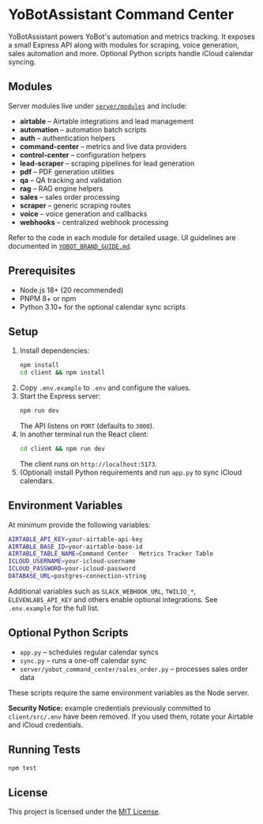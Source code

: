 # YoBotAssistant Command Center

YoBotAssistant powers YoBot's automation and metrics tracking. It exposes a small Express API along with modules for scraping, voice generation, sales automation and more. Optional Python scripts handle iCloud calendar syncing.

## Modules

Server modules live under [`server/modules`](server/modules) and include:

- **airtable** – Airtable integrations and lead management
- **automation** – automation batch scripts
- **auth** – authentication helpers
- **command-center** – metrics and live data providers
- **control-center** – configuration helpers
- **lead-scraper** – scraping pipelines for lead generation
- **pdf** – PDF generation utilities
- **qa** – QA tracking and validation
- **rag** – RAG engine helpers
- **sales** – sales order processing
- **scraper** – generic scraping routes
- **voice** – voice generation and callbacks
- **webhooks** – centralized webhook processing

Refer to the code in each module for detailed usage. UI guidelines are documented in [`YOBOT_BRAND_GUIDE.md`](YOBOT_BRAND_GUIDE.md).

## Prerequisites

- Node.js 18+ (20 recommended)
- PNPM 8+ or npm
- Python 3.10+ for the optional calendar sync scripts

## Setup

1. Install dependencies:
   ```bash
   npm install
   cd client && npm install
   ```
2. Copy `.env.example` to `.env` and configure the values.
3. Start the Express server:
   ```bash
   npm run dev
   ```
   The API listens on `PORT` (defaults to `3000`).
4. In another terminal run the React client:
   ```bash
   cd client && npm run dev
   ```
   The client runs on `http://localhost:5173`.
5. (Optional) install Python requirements and run `app.py` to sync iCloud calendars.

## Environment Variables

At minimum provide the following variables:

```bash
AIRTABLE_API_KEY=your-airtable-api-key
AIRTABLE_BASE_ID=your-airtable-base-id
AIRTABLE_TABLE_NAME=Command Center - Metrics Tracker Table
ICLOUD_USERNAME=your-icloud-username
ICLOUD_PASSWORD=your-icloud-password
DATABASE_URL=postgres-connection-string
```

Additional variables such as `SLACK_WEBHOOK_URL`, `TWILIO_*`, `ELEVENLABS_API_KEY` and others enable optional integrations. See `.env.example` for the full list.

## Optional Python Scripts

- `app.py` – schedules regular calendar syncs
- `sync.py` – runs a one-off calendar sync
- `server/yobot_command_center/sales_order.py` – processes sales order data

These scripts require the same environment variables as the Node server.

**Security Notice:** example credentials previously committed to `client/src/.env` have been removed. If you used them, rotate your Airtable and iCloud credentials.

## Running Tests

```bash
npm test
```

## License

This project is licensed under the [MIT License](LICENSE).

